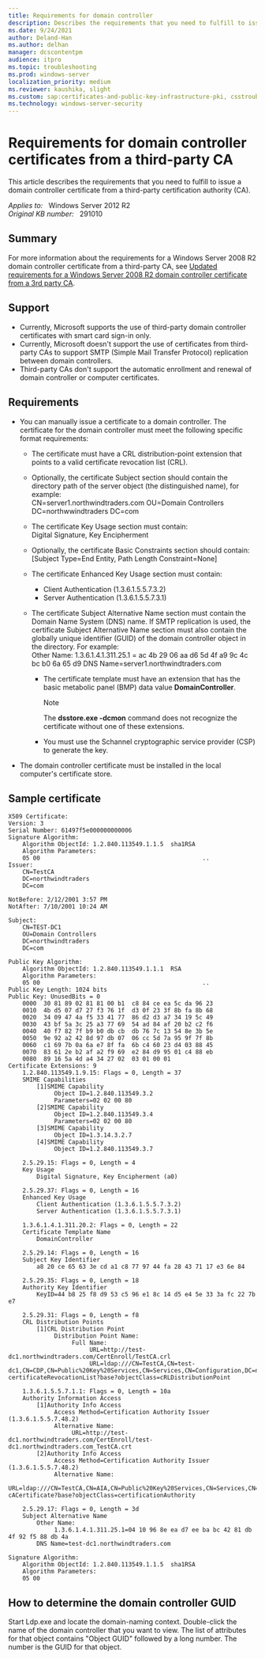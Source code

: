 ```yaml
---
title: Requirements for domain controller
description: Describes the requirements that you need to fulfill to issue a domain controller certificate from a third-party certification authority (CA).
ms.date: 9/24/2021
author: Deland-Han
ms.author: delhan
manager: dcscontentpm
audience: itpro
ms.topic: troubleshooting
ms.prod: windows-server
localization_priority: medium
ms.reviewer: kaushika, slight
ms.custom: sap:certificates-and-public-key-infrastructure-pki, csstroubleshoot
ms.technology: windows-server-security
---
```

# Requirements for domain controller certificates from a third-party CA

This article describes the requirements that you need to fulfill to issue a domain controller certificate from a third-party certification authority (CA).

_Applies to:_ &nbsp; Windows Server 2012 R2  
_Original KB number:_ &nbsp; 291010

## Summary

For more information about the requirements for a Windows Server 2008 R2 domain controller certificate from a third-party CA, see [Updated requirements for a Windows Server 2008 R2 domain controller certificate from a 3rd party CA](https://social.technet.microsoft.com/wiki/contents/articles/3824.updated-requirements-for-a-windows-server-2008-r2-domain-controller-certificate-from-a-3rd-party-ca.aspx).

## Support

- Currently, Microsoft supports the use of third-party domain controller certificates with smart card sign-in only.
- Currently, Microsoft doesn't support the use of certificates from third-party CAs to support SMTP (Simple Mail Transfer Protocol) replication between domain controllers.
- Third-party CAs don't support the automatic enrollment and renewal of domain controller or computer certificates.

## Requirements

- You can manually issue a certificate to a domain controller. The certificate for the domain controller must meet the following specific format requirements:
  - The certificate must have a CRL distribution-point extension that points to a valid certificate revocation list (CRL).
  - Optionally, the certificate Subject section should contain the directory path of the server object (the distinguished name), for example:  
      CN=server1.northwindtraders.com OU=Domain Controllers DC=northwwindtraders DC=com

  - The certificate Key Usage section must contain:  
      Digital Signature, Key Encipherment

  - Optionally, the certificate Basic Constraints section should contain:  
      [Subject Type=End Entity, Path Length Constraint=None]

  - The certificate Enhanced Key Usage section must contain:
    - Client Authentication (1.3.6.1.5.5.7.3.2)
    - Server Authentication (1.3.6.1.5.5.7.3.1)
  - The certificate Subject Alternative Name section must contain the Domain Name System (DNS) name. If SMTP replication is used, the certificate Subject Alternative Name section must also contain the globally unique identifier (GUID) of the domain controller object in the directory. For example:  
      Other Name: 1.3.6.1.4.1.311.25.1 = ac 4b 29 06 aa d6 5d 4f a9 9c 4c bc b0 6a 65 d9 DNS Name=server1.northwindtraders.com

    - The certificate template must have an extension that has the basic metabolic panel (BMP) data value **DomainController**.

      > [!NOTE]
      > The **dsstore.exe -dcmon** command does not recognize the certificate without one of these extensions.
    - You must use the Schannel cryptographic service provider (CSP) to generate the key.
- The domain controller certificate must be installed in the local computer's certificate store.

## Sample certificate

```console
X509 Certificate:
Version: 3
Serial Number: 61497f5e000000000006
Signature Algorithm:
    Algorithm ObjectId: 1.2.840.113549.1.1.5  sha1RSA
    Algorithm Parameters:
    05 00                                              ..
Issuer:
    CN=TestCA
    DC=northwindtraders
    DC=com

NotBefore: 2/12/2001 3:57 PM
NotAfter: 7/10/2001 10:24 AM

Subject:
    CN=TEST-DC1
    OU=Domain Controllers
    DC=northwindtraders
    DC=com

Public Key Algorithm:
    Algorithm ObjectId: 1.2.840.113549.1.1.1  RSA
    Algorithm Parameters:
    05 00                                              ..
Public Key Length: 1024 bits
Public Key: UnusedBits = 0
    0000  30 81 89 02 81 81 00 b1  c8 84 ce ea 5c da 96 23
    0010  4b d5 07 d7 27 f3 76 1f  d3 0f 23 3f 8b fa 8b 68
    0020  34 09 47 4a f5 33 41 77  86 d2 d3 a7 34 19 5c 49
    0030  43 bf 5a 3c 25 a3 77 69  54 ad 84 af 20 b2 c2 f6
    0040  40 f7 82 7f b9 b0 db cb  db 76 7c 13 54 8e 3b 5e
    0050  9e 92 a2 42 8d 97 db 07  06 cc 5d 7a 95 9f 7f 8b
    0060  c1 69 7b 0a 6a e7 8f fa  6b c4 60 23 d4 03 88 45
    0070  83 61 2e b2 af a2 f9 69  e2 84 d9 95 01 c4 88 eb
    0080  89 16 5a 4d a4 34 27 02  03 01 00 01
Certificate Extensions: 9
    1.2.840.113549.1.9.15: Flags = 0, Length = 37
    SMIME Capabilities
        [1]SMIME Capability
             Object ID=1.2.840.113549.3.2
             Parameters=02 02 00 80
        [2]SMIME Capability
             Object ID=1.2.840.113549.3.4
             Parameters=02 02 00 80
        [3]SMIME Capability
             Object ID=1.3.14.3.2.7
        [4]SMIME Capability
             Object ID=1.2.840.113549.3.7

    2.5.29.15: Flags = 0, Length = 4
    Key Usage
        Digital Signature, Key Encipherment (a0)

    2.5.29.37: Flags = 0, Length = 16
    Enhanced Key Usage
        Client Authentication (1.3.6.1.5.5.7.3.2)
        Server Authentication (1.3.6.1.5.5.7.3.1)

    1.3.6.1.4.1.311.20.2: Flags = 0, Length = 22
    Certificate Template Name
        DomainController

    2.5.29.14: Flags = 0, Length = 16
    Subject Key Identifier
        a8 20 ce 65 63 3e cd a1 c8 77 97 44 fa 28 43 71 17 e3 6e 84

    2.5.29.35: Flags = 0, Length = 18
    Authority Key Identifier
        KeyID=44 b8 25 f8 d9 53 c5 96 e1 8c 14 d5 e4 5e 33 3a fc 22 7b e7

    2.5.29.31: Flags = 0, Length = f8
    CRL Distribution Points
        [1]CRL Distribution Point
             Distribution Point Name:
                  Full Name:
                       URL=http://test-dc1.northwindtraders.com/CertEnroll/TestCA.crl
                       URL=ldap:///CN=TestCA,CN=test-dc1,CN=CDP,CN=Public%20Key%20Services,CN=Services,CN=Configuration,DC=northwindtraders,DC=com?certificateRevocationList?base?objectClass=cRLDistributionPoint

    1.3.6.1.5.5.7.1.1: Flags = 0, Length = 10a
    Authority Information Access
        [1]Authority Info Access
             Access Method=Certification Authority Issuer (1.3.6.1.5.5.7.48.2)
             Alternative Name:
                  URL=http://test-dc1.northwindtraders.com/CertEnroll/test-dc1.northwindtraders.com_TestCA.crt
        [2]Authority Info Access
             Access Method=Certification Authority Issuer (1.3.6.1.5.5.7.48.2)
             Alternative Name:
                  URL=ldap:///CN=TestCA,CN=AIA,CN=Public%20Key%20Services,CN=Services,CN=Configuration,DC=northwindtraders,DC=com?cACertificate?base?objectClass=certificationAuthority

    2.5.29.17: Flags = 0, Length = 3d
    Subject Alternative Name
        Other Name:
             1.3.6.1.4.1.311.25.1=04 10 96 8e ea d7 ee ba bc 42 81 db 4f 92 f5 88 db 4a
        DNS Name=test-dc1.northwindtraders.com

Signature Algorithm:
    Algorithm ObjectId: 1.2.840.113549.1.1.5  sha1RSA
    Algorithm Parameters:
    05 00
```

## How to determine the domain controller GUID

Start Ldp.exe and locate the domain-naming context. Double-click the name of the domain controller that you want to view. The list of attributes for that object contains "Object GUID" followed by a long number. The number is the GUID for that object.
